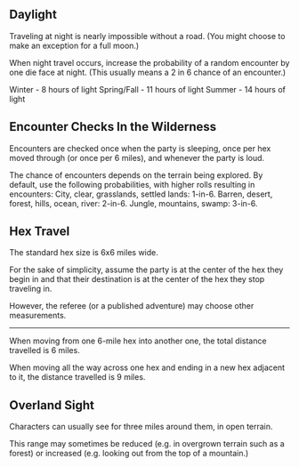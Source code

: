 ## Daylight

Traveling at night is nearly impossible without a road. (You might choose to make an exception for a full moon.) 

When night travel occurs, increase the probability of a random encounter by one die face at night. (This usually means a 2 in 6 chance of an encounter.)

Winter - 8 hours of light
Spring/Fall - 11 hours of light
Summer - 14 hours of light

## Encounter Checks In the Wilderness

Encounters are checked once when the party is sleeping, once per hex moved through (or once per 6 miles), and whenever the party is loud.

The chance of encounters depends on the terrain being explored. By default, use the following probabilities, with higher rolls resulting in encounters:
City, clear, grasslands, settled lands: 1-in-6.
Barren, desert, forest, hills, ocean, river: 2-in-6.
Jungle, mountains, swamp: 3-in-6.

## Hex Travel

The standard hex size is 6x6 miles wide.

For the sake of simplicity, assume the party is at the center of the hex they begin in and that their destination is at the center of the hex they stop traveling in.

However, the referee (or a published adventure) may choose other measurements.

------

When moving from one 6-mile hex into another one, the total distance travelled is 6 miles. 

When moving all the way across one hex and ending in a new hex adjacent to it, the distance travelled is 9 miles.

## Overland Sight

Characters can usually see for three miles around them, in open terrain. 

This range may sometimes be reduced (e.g. in overgrown terrain such as a forest) or increased (e.g. looking out from the top of a mountain.)